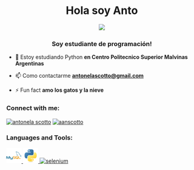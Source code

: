 <h1 align="center">Hola soy Anto</h1>

<div class= "header" align="center">
  <img width="350"
    src="https://media0.giphy.com/media/v1.Y2lkPTc5MGI3NjExcmdrcnBnbjZjdHp1NXdyMGxkMXo2eXY4dzh4aTRnNWMzZ2N0OGdheSZlcD12MV9pbnRlcm5hbF9naWZfYnlfaWQmY3Q9Zw/lP8ezu4iNVmZYOZn3j/giphy.gif" >
</div>
<h3 align="center">Soy estudiante de programación!</h3>

- 🌱 Estoy estudiando Python **en Centro Politecnico Superior Malvinas Argentinas**

- 📫 Como contactarme **antonelascotto@gmail.com**

- ⚡ Fun fact **amo los gatos y la nieve**

<h3 align="left">Connect with me:</h3>
<p align="left">
<a href="https://linkedin.com/in/antonela scotto" target="blank"><img align="center" src="https://raw.githubusercontent.com/rahuldkjain/github-profile-readme-generator/master/src/images/icons/Social/linked-in-alt.svg" alt="antonela scotto" height="30" width="40" /></a>
<a href="https://instagram.com/aanscotto" target="blank"><img align="center" src="https://raw.githubusercontent.com/rahuldkjain/github-profile-readme-generator/master/src/images/icons/Social/instagram.svg" alt="aanscotto" height="30" width="40" /></a>
</p>

<h3 align="left">Languages and Tools:</h3>
<p align="left"> <a href="https://www.mysql.com/" target="_blank" rel="noreferrer"> <img src="https://raw.githubusercontent.com/devicons/devicon/master/icons/mysql/mysql-original-wordmark.svg" alt="mysql" width="40" height="40"/> </a> <a href="https://www.python.org" target="_blank" rel="noreferrer"> <img src="https://raw.githubusercontent.com/devicons/devicon/master/icons/python/python-original.svg" alt="python" width="40" height="40"/> </a> <a href="https://www.selenium.dev" target="_blank" rel="noreferrer"> <img src="https://raw.githubusercontent.com/detain/svg-logos/780f25886640cef088af994181646db2f6b1a3f8/svg/selenium-logo.svg" alt="selenium" width="40" height="40"/> </a> </p>
